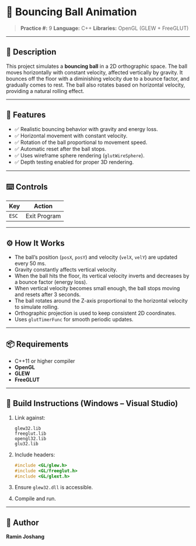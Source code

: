 # 🏀 Bouncing Ball Animation

> **Practice #:** 9
> **Language:** C++
> **Libraries:** OpenGL (GLEW + FreeGLUT)

---

## 📌 Description

This project simulates a **bouncing ball** in a 2D orthographic space. The ball moves horizontally with constant velocity, affected vertically by gravity. It bounces off the floor with a diminishing velocity due to a bounce factor, and gradually comes to rest. The ball also rotates based on horizontal velocity, providing a natural rolling effect.

---

## 🧠 Features

* ✅ Realistic bouncing behavior with gravity and energy loss.
* ✅ Horizontal movement with constant velocity.
* ✅ Rotation of the ball proportional to movement speed.
* ✅ Automatic reset after the ball stops.
* ✅ Uses wireframe sphere rendering (`glutWireSphere`).
* ✅ Depth testing enabled for proper 3D rendering.

---

## ⌨️ Controls

| Key   | Action       |
| ----- | ------------ |
| `ESC` | Exit Program |

---

## ⚙️ How It Works

* The ball’s position (`posX`, `posY`) and velocity (`velX`, `velY`) are updated every 50 ms.
* Gravity constantly affects vertical velocity.
* When the ball hits the floor, its vertical velocity inverts and decreases by a bounce factor (energy loss).
* When vertical velocity becomes small enough, the ball stops moving and resets after 3 seconds.
* The ball rotates around the Z-axis proportional to the horizontal velocity to simulate rolling.
* Orthographic projection is used to keep consistent 2D coordinates.
* Uses `glutTimerFunc` for smooth periodic updates.

---

## 📦 Requirements

* C++11 or higher compiler
* **OpenGL**
* **GLEW**
* **FreeGLUT**

---

## 🧱 Build Instructions (Windows – Visual Studio)

1. Link against:

   ```
   glew32.lib
   freeglut.lib
   opengl32.lib
   glu32.lib
   ```

2. Include headers:

   ```cpp
   #include <GL/glew.h>
   #include <GL/freeglut.h>
   #include <GL/glext.h>
   ```

3. Ensure `glew32.dll` is accessible.

4. Compile and run.

---

## 👤 Author

**Ramin Joshang**